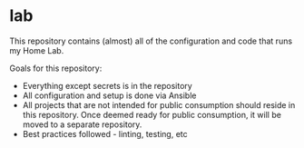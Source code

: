 lab
========

This repository contains (almost) all of the configuration and code that runs my Home Lab. 

Goals for this repository:
* Everything except secrets is in the repository
* All configuration and setup is done via Ansible
* All projects that are not intended for public consumption should reside in this repository. Once deemed ready for public consumption, it will be moved to a separate repository. 
* Best practices followed - linting, testing, etc